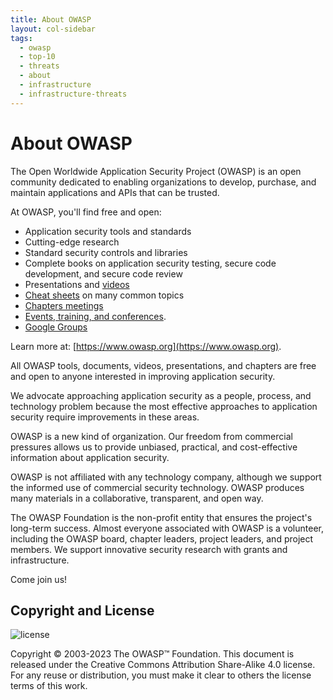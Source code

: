 ```yaml
---
title: About OWASP
layout: col-sidebar
tags:
  - owasp
  - top-10
  - threats
  - about
  - infrastructure
  - infrastructure-threats
---
```


# About OWASP

The Open Worldwide Application Security Project (OWASP) is an open community dedicated to enabling organizations to develop, purchase, and maintain applications and APIs that can be trusted.

At OWASP, you'll find free and open:

- Application security tools and standards
- Cutting-edge research
- Standard security controls and libraries
- Complete books on application security testing, secure code development, and secure code review
- Presentations and [videos](https://www.youtube.com/user/OWASPGLOBAL)
- [Cheat sheets](https://cheatsheetseries.owasp.org/) on many common topics
- [Chapters meetings](https://owasp.org/chapters/)
- [Events, training, and conferences](https://owasp.org/events/).
- [Google Groups](TBA)

Learn more at: [https://www.owasp.org](https://www.owasp.org).

All OWASP tools, documents, videos, presentations, and chapters are free and open to anyone interested in improving application security.

We advocate approaching application security as a people, process, and technology problem because the most effective approaches to application security require improvements in these areas.

OWASP is a new kind of organization. Our freedom from commercial pressures allows us to provide unbiased, practical, and cost-effective information about application security.

OWASP is not affiliated with any technology company, although we support the informed use of commercial security technology. OWASP produces many materials in a collaborative, transparent, 
and open way.

The OWASP Foundation is the non-profit entity that ensures the project's long-term success. Almost everyone associated with OWASP is a volunteer, including the OWASP board, chapter leaders, project 
leaders, and project members. We support innovative security research with grants and infrastructure.

Come join us!

## Copyright and License

![license](assets/license.png)

Copyright © 2003-2023 The OWASP™ Foundation. This document is released under the Creative Commons Attribution Share-Alike 4.0 license. For any reuse or distribution, you must make it clear to 
others the license terms of this work.
